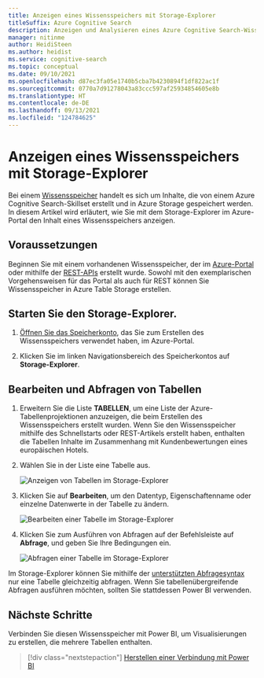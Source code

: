 ```yaml
---
title: Anzeigen eines Wissensspeichers mit Storage-Explorer
titleSuffix: Azure Cognitive Search
description: Anzeigen und Analysieren eines Azure Cognitive Search-Wissensspeichers mit dem Storage-Explorer des Azure-Portals
manager: nitinme
author: HeidiSteen
ms.author: heidist
ms.service: cognitive-search
ms.topic: conceptual
ms.date: 09/10/2021
ms.openlocfilehash: d87ec3fa05e1740b5cba7b4230894f1df822ac1f
ms.sourcegitcommit: 0770a7d91278043a83ccc597af25934854605e8b
ms.translationtype: HT
ms.contentlocale: de-DE
ms.lasthandoff: 09/13/2021
ms.locfileid: "124784625"
---
```

# <a name="view-a-knowledge-store-with-storage-explorer"></a>Anzeigen eines Wissensspeichers mit Storage-Explorer

Bei einem [Wissensspeicher](knowledge-store-concept-intro.md) handelt es sich um Inhalte, die von einem Azure Cognitive Search-Skillset erstellt und in Azure Storage gespeichert werden. In diesem Artikel wird erläutert, wie Sie mit dem Storage-Explorer im Azure-Portal den Inhalt eines Wissensspeichers anzeigen.

## <a name="prerequisites"></a>Voraussetzungen

Beginnen Sie mit einem vorhandenen Wissensspeicher, der im [Azure-Portal](knowledge-store-create-portal.md) oder mithilfe der [REST-APIs](knowledge-store-create-rest.md) erstellt wurde. Sowohl mit den exemplarischen Vorgehensweisen für das Portal als auch für REST können Sie Wissensspeicher in Azure Table Storage erstellen.

## <a name="start-storage-explorer"></a>Starten Sie den Storage-Explorer.

1. [Öffnen Sie das Speicherkonto](https://ms.portal.azure.com/#blade/HubsExtension/BrowseResourceBlade/resourceType/Microsoft.Storage%2storageAccounts/), das Sie zum Erstellen des Wissensspeichers verwendet haben, im Azure-Portal.

1. Klicken Sie im linken Navigationsbereich des Speicherkontos auf **Storage-Explorer**.

## <a name="edit-and-query-tables"></a>Bearbeiten und Abfragen von Tabellen

1. Erweitern Sie die Liste **TABELLEN**, um eine Liste der Azure-Tabellenprojektionen anzuzeigen, die beim Erstellen des Wissensspeichers erstellt wurden. Wenn Sie den Wissensspeicher mithilfe des Schnellstarts oder REST-Artikels erstellt haben, enthalten die Tabellen Inhalte im Zusammenhang mit Kundenbewertungen eines europäischen Hotels.

1. Wählen Sie in der Liste eine Tabelle aus.

   ![Anzeigen von Tabellen im Storage-Explorer](media/knowledge-store-view-storage-explorer/storage-explorer-tables.png "Anzeigen von Tabellen im Storage-Explorer")

1. Klicken Sie auf **Bearbeiten**, um den Datentyp, Eigenschaftenname oder einzelne Datenwerte in der Tabelle zu ändern.

   ![Bearbeiten einer Tabelle im Storage-Explorer](media/knowledge-store-view-storage-explorer/storage-explorer-edit-table.png "Bearbeiten einer Tabelle im Storage-Explorer")

1. Klicken Sie zum Ausführen von Abfragen auf der Befehlsleiste auf **Abfrage**, und geben Sie Ihre Bedingungen ein.

   ![Abfragen einer Tabelle im Storage-Explorer](media/knowledge-store-view-storage-explorer/storage-explorer-query-table.png "Abfragen einer Tabelle im Storage-Explorer")

Im Storage-Explorer können Sie mithilfe der [unterstützten Abfragesyntax](/rest/api/storageservices/Querying-Tables-and-Entities) nur eine Tabelle gleichzeitig abfragen. Wenn Sie tabellenübergreifende Abfragen ausführen möchten, sollten Sie stattdessen Power BI verwenden.

## <a name="next-steps"></a>Nächste Schritte

Verbinden Sie diesen Wissensspeicher mit Power BI, um Visualisierungen zu erstellen, die mehrere Tabellen enthalten.

> [!div class="nextstepaction"]
> [Herstellen einer Verbindung mit Power BI](knowledge-store-connect-power-bi.md)

